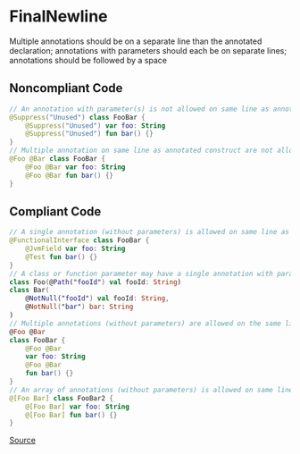 # FinalNewline

Multiple annotations should be on a separate line than the annotated declaration; annotations with parameters should each be on separate lines; annotations should be followed by a space

## Noncompliant Code

```kotlin
// An annotation with parameter(s) is not allowed on same line as annotated construct
@Suppress("Unused") class FooBar {
    @Suppress("Unused") var foo: String
    @Suppress("Unused") fun bar() {}
}
// Multiple annotation on same line as annotated construct are not allowed
@Foo @Bar class FooBar {
    @Foo @Bar var foo: String
    @Foo @Bar fun bar() {}
}
```
## Compliant Code

```kotlin
// A single annotation (without parameters) is allowed on same line as annotated construct
@FunctionalInterface class FooBar {
    @JvmField var foo: String
    @Test fun bar() {}
}
// A class or function parameter may have a single annotation with parameter(s) on the same line
class Foo(@Path("fooId") val fooId: String)
class Bar(
    @NotNull("fooId") val fooId: String,
    @NotNull("bar") bar: String
)
// Multiple annotations (without parameters) are allowed on the same line
@Foo @Bar
class FooBar {
    @Foo @Bar
    var foo: String
    @Foo @Bar
    fun bar() {}
}
// An array of annotations (without parameters) is allowed on same line as annotated construct
@[Foo Bar] class FooBar2 {
    @[Foo Bar] var foo: String
    @[Foo Bar] fun bar() {}
}
```

[Source](https://detekt.dev/docs/rules/formatting#finalnewline)
